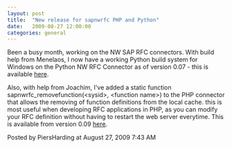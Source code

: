 ```yaml
---
layout: post
title:  "New release for sapnwrfc PHP and Python"
date:   2009-08-27 12:00:00
categories: general
---
```



<p>Been a busy month, working on the NW SAP RFC connectors.  With build help from Menelaos, I now have a working Python build system for Windows on the Python NW RFC Connector as of version 0.07 - this is available <a href="http://www.piersharding.com/download/python/sapnwrfc/">here</a>.</p>

<p>Also, with help from Joachim, I've added a static function sapnwrfc_removefunction(&lt;sysid&gt;, &lt;function name&gt;) to the PHP connector that allows the removing of function definitions from the local cache.  this is most useful when developing RFC applications in PHP, as you can modify your RFC definition without having to restart the web server everytime.  This is available from version 0.09 <a href="http://www.piersharding.com/download/php/sapnwrfc/">here</a>.</p>

<div id="a000085more"><div id="more">

</div></div>

<p class="posted">Posted by PiersHarding at August 27, 2009  7:43 AM</p>





